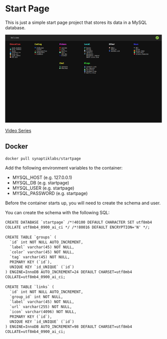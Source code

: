 # Start Page

This is just a simple start page project that stores its data in a MySQL database.

![Sample image](https://github.com/dwatling/dwatling.github.io/blob/master/images/start-page-snapshot.png)

[Video Series](https://youtu.be/UFfujAuuijA)

## Docker

```docker pull synaptiklabs/startpage```

Add the following environment variables to the container:

* MYSQL_HOST (e.g. 127.0.0.1)
* MYSQL_DB (e.g. startpage)
* MYSQL_USER (e.g. startpage)
* MYSQL_PASSWORD (e.g. startpage)

Before the container starts up, you will need to create the schema and user. 

You can create the schema with the following SQL:

```
CREATE DATABASE `startpage` /*!40100 DEFAULT CHARACTER SET utf8mb4 COLLATE utf8mb4_0900_ai_ci */ /*!80016 DEFAULT ENCRYPTION='N' */;

CREATE TABLE `groups` (
  `id` int NOT NULL AUTO_INCREMENT,
  `label` varchar(45) NOT NULL,
  `color` varchar(45) NOT NULL,
  `tag` varchar(45) NOT NULL,
  PRIMARY KEY (`id`),
  UNIQUE KEY `id_UNIQUE` (`id`)
) ENGINE=InnoDB AUTO_INCREMENT=24 DEFAULT CHARSET=utf8mb4 COLLATE=utf8mb4_0900_ai_ci;

CREATE TABLE `links` (
  `id` int NOT NULL AUTO_INCREMENT,
  `group_id` int NOT NULL,
  `label` varchar(45) NOT NULL,
  `url` varchar(255) NOT NULL,
  `icon` varchar(4096) NOT NULL,
  PRIMARY KEY (`id`),
  UNIQUE KEY `id_UNIQUE` (`id`)
) ENGINE=InnoDB AUTO_INCREMENT=98 DEFAULT CHARSET=utf8mb4 COLLATE=utf8mb4_0900_ai_ci;
```